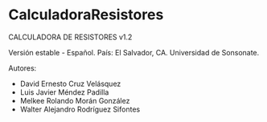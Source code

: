 # CalculadoraResistores
CALCULADORA DE RESISTORES v1.2

Versión estable - Español.
País: El Salvador, CA.
Universidad de Sonsonate.

Autores:
  - David Ernesto Cruz Velásquez
  - Luis Javier Méndez Padilla
  - Melkee Rolando Morán González
  - Walter Alejandro Rodríguez Sifontes

 
